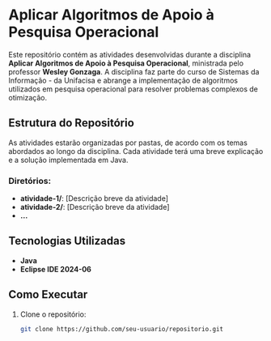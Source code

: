 # Aplicar Algoritmos de Apoio à Pesquisa Operacional

Este repositório contém as atividades desenvolvidas durante a disciplina **Aplicar Algoritmos de Apoio à Pesquisa Operacional**, ministrada pelo professor **Wesley Gonzaga**. A disciplina faz parte do curso de Sistemas da Informação - da Unifacisa e abrange a implementação de algoritmos utilizados em pesquisa operacional para resolver problemas complexos de otimização.

## Estrutura do Repositório

As atividades estarão organizadas por pastas, de acordo com os temas abordados ao longo da disciplina. Cada atividade terá uma breve explicação e a solução implementada em Java.

### Diretórios:
- **atividade-1/**: [Descrição breve da atividade]
- **atividade-2/**: [Descrição breve da atividade]
- **...**

## Tecnologias Utilizadas

- **Java**
- **Eclipse IDE 2024-06** 

## Como Executar

1. Clone o repositório:
   ```bash
   git clone https://github.com/seu-usuario/repositorio.git

